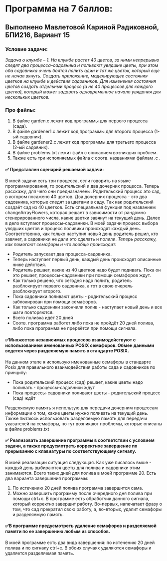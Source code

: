 # Программа на 7 баллов:

## Выполнено Мавлетовой Кариной Радиковной, БПИ216, Вариант 15
### Условие задачи:
*Задача о клумбе – 1. На клумбе растет 40 цветов, за ними непрерывно следят два процесса–садовника и поливают увядшие цветы,
при этом оба садовника очень боятся полить один и тот же цветок, который еще не начал вянуть. Создать приложение, моделирующее состояния цветков на клумбе и действия садовников. Для изменения состояния цветов создать отдельный
процесс (а не 40 процессов для каждого цветка), который может задавать одновременное начало увядания для нескольких цветков.*


### Про файлы:
<ol>
  <li>В файле garden.c лежит код программы для первого процесса (сада).</li>
  <li>В файле gardener1.c лежит код программы для второго процесса (1-ый садовник).</li>
  <li>В файле gardener2.c лежит код программы для третьего процесса (2-ый садовник).</li>
  <li>В файле problems.txt лежит файл с описанием возникших проблем.</li>
  <li>Также есть три исполняемых файла с соотв. названиями файлам .с .</li>
</ol>

#### :white_check_mark: Представлен сценарий решаемой задачи:
В моей задачи есть три процесса, если говорить на языке программирования, то родительский и два дочерних процесса. Теперь расскажу, для чего они предназначены. Родительский процесс
это сад, в котором посажено 40 цветов. Два дочерних процесса - это два садовника, которые следят за цветами в саду. Так как родительский создаёт сад из 40 цветков.
Есть специальная функция под названием changeArrayFlowers, которая решает в зависимости от рандомно сгенерированного числа, какие цветки завянут на текущий день.
Далее в дело вступают процессы-садовники. В моей задачи процесс выбора увядших цветов и процесс поливики происходят каждый день. Соответственно, как только наступил новый
день родитель решил, кто завянет, а садовники не дали это сделать и полили. 
*Теперь расскажу, как помогают семафоры и что вообще происходит:*
+ Родитель запускает два процесса-садовника.
+ Теперь наступает первый день, каждый день происходят описанные ниже действия.
+ Родитель решает, какие из 40 цветков надо будет подивать. Пока он это решает, процессы-садовники при помощи семафоров ждут.
+ Как только решено, что сегодня надо полить, родитель разблокирует первого садовника, а тот в свою очерель разблокирует второго.
+ Пока садовники поливают цветы - родительский процесс заблокирован при помощи семафоров.
+ Как только садовники закончили полив - наступает новый день и все шаги повторяются.
+ Всего поливка идёт 20 дней
+ Соотв. программа работет либо пока не пройдёт 20 дней полива, либо пока программа не прервётся при помощи сигнала.

#### :white_check_mark:Множество независимых процессов взаимодействуют с использованием именованных POSIX семафоров. Обмен данными ведется через разделяемую память в стандарте POSIX.

На данном этапе я использую именованные семафоры в стандарте Posix для правильного взаимодействия работы сада и садовников по принципу:
+ Пока родительский процесс (сад) решает, какие цветы надо поливать - процессы-садовники ждут
+ Пока процессы-садовники поливают цветы - родительский процесс (сад) ждёт

Разделяемую память я использую для передачи дочерним процессам информации о том, какие цветы нужно поливать на текущий день.
Также пытаюсь использовать разделяемую память для передачи указателей на семафоры, но тут возникают проблемы, которые описаны в файле problems.txt


#### :white_check_mark:  Реализовать завершение программы в соответствии с условием задачи, а также предусмотреть корректное завершение по прерыванию с клавиатуры по соответствующему сигналу.
В моей реализации ситуация следующая. Как уже писалось выше - каждый день выбираются цветы для полива и садовники этим занимаются. Всего таких дней для полива в моей программе 20.
Есть два варианта завершения программы:
<ol>
  <li>По истечению 20 дней полива программа завершится сама.</li>
  <li>Можно завершить программу после очередного дня полива при помощи ctrl+c. В программе есть обработчик данного сигнала, который корректно завершит работу.
  Во-первых, напечатает фразу о том, что сад прекратил свою работу, а, во-вторых, удалит семафоры и разделяемую память.</li>
</ol>

#### :white_check_mark:В программе предусмотреть удаление семафоров и разделяемой памяти по ее завершению любым из способов.
В моей программе есть два вида завершения: по истечению 20 дней полива и по сигналу ctrl+c. В обоих случаях удаляются семафоры и удаляется разделяемая память.
